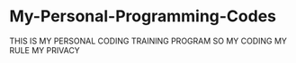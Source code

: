 # My-Personal-Programming-Codes
THIS IS MY PERSONAL CODING TRAINING PROGRAM SO MY CODING MY RULE MY PRIVACY

